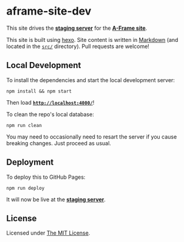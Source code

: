 # aframe-site-dev

This site drives the __[staging server](http://aframevr.github.io/aframe-site-dev/)__ for the __[A-Frame site](https://aframe.io/)__.

This site is built using [hexo](http://hexo.io/). Site content is written in [Markdown](http://daringfireball.net/projects/markdown/syntax) (and located in the [`src/`](src/) directory). Pull requests are welcome!


## Local Development

To install the dependencies and start the local development server:

    npm install && npm start

Then load __[`http://localhost:4000/`](http://localhost:4000/)__!

To clean the repo's local database:

    npm run clean

You may need to occasionally need to resart the server if you cause breaking changes. Just proceed as usual.


## Deployment

To deploy this to GitHub Pages:

    npm run deploy

It will now be live at the __[staging server](http://aframevr.github.io/aframevr-site-dev/)__.


## License

Licensed under [The MIT License](LICENSE).
